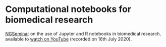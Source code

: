 # Computational notebooks for biomedical research

[NGSeminar](https://ngschool.eu/ngseminars/) on the use of Jupyter and R notebooks in biomedical research, available to [watch on YouTube](https://www.youtube.com/watch?v=eXt4MROqTtc) (recorded on 16th July 2020).
